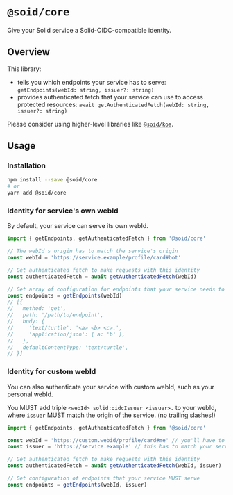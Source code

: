 # `@soid/core`

Give your Solid service a Solid-OIDC-compatible identity.

## Overview

This library:

- tells you which endpoints your service has to serve: `getEndpoints(webId: string, issuer?: string)`
- provides authenticated fetch that your service can use to access protected resources: `await getAuthenticatedFetch(webId: string, issuer?: string)`

Please consider using higher-level libraries like [`@soid/koa`](https://npmjs.com/package/@soid/koa).

## Usage

### Installation

```bash
npm install --save @soid/core
# or
yarn add @soid/core
```

### Identity for service's own webId

By default, your service can serve its own webId.

```ts
import { getEndpoints, getAuthenticatedFetch } from '@soid/core'

// The webId's origin has to match the service's origin
const webId = 'https://service.example/profile/card#bot'

// Get authenticated fetch to make requests with this identity
const authenticatedFetch = await getAuthenticatedFetch(webId)

// Get array of configuration for endpoints that your service needs to serve
const endpoints = getEndpoints(webId)
// [{
//   method: 'get',
//   path: '/path/to/endpoint',
//   body: {
//     'text/turtle': '<a> <b> <c>.',
//     'application/json': { a: 'b' },
//   },
//   defaultContentType: 'text/turtle',
// }]
```

### Identity for custom webId

You can also authenticate your service with custom webId, such as your personal webId.

You MUST add triple `<webId> solid:oidcIssuer <issuer>.` to your webId, where `issuer` MUST match the origin of the service. (no trailing slashes!)

```ts
import { getEndpoints, getAuthenticatedFetch } from '@soid/core'

const webId = 'https://custom.webid/profile/card#me' // you'll have to serve this somewhere, and add the required triple
const issuer = 'https://service.example' // this has to match your service's origin

// Get authenticated fetch to make requests with this identity
const authenticatedFetch = await getAuthenticatedFetch(webId, issuer)

// Get configuration of endpoints that your service MUST serve
const endpoints = getEndpoints(webId, issuer)
```
